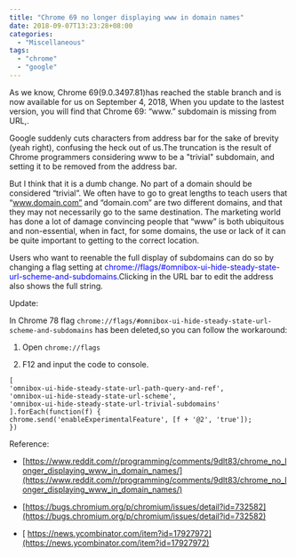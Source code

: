 ```yaml
---
title: "Chrome 69 no longer displaying www in domain names"
date: 2018-09-07T13:23:28+08:00
categories:
  - "Miscellaneous"
tags:
  - "chrome"
  - "google"
---
```


As we know, Chrome 69(9.0.3497.81)has reached the stable branch and is now available for us on September 4, 2018, When you update to the lastest version, you will find that Chrome 69: “www.” subdomain is missing from URL,.

Google suddenly cuts characters from address bar for the sake of brevity (yeah right), confusing the heck out of us.The truncation is the result of Chrome programmers considering www to be a "trivial" subdomain, and setting it to be removed from the address bar.
<!--more-->
But I think that it is a dumb change. No part of a domain should be considered “trivial”. We often have to go to great lengths to teach users that “www.domain.com” and “domain.com” are two different domains, and that they may not necessarily go to the same destination. The marketing world has done a lot of damage convincing people that “www” is both ubiquitous and non-essential, when in fact, for some domains, the use or lack of it can be quite important to getting to the correct location. 

Users who want to reenable the full display of subdomains can do so by changing a flag setting at <font color=#0000FF >chrome://flags/#omnibox-ui-hide-steady-state-url-scheme-and-subdomains</font>.Clicking in the URL bar to edit the address also shows the full string. 

Update:

In Chrome 78 flag `chrome://flags/#omnibox-ui-hide-steady-state-url-scheme-and-subdomains` has been deleted,so you can follow the workaround:

1. Open `chrome://flags` 

2. F12 and input the code to console.

```
[
'omnibox-ui-hide-steady-state-url-path-query-and-ref',
'omnibox-ui-hide-steady-state-url-scheme',
'omnibox-ui-hide-steady-state-url-trivial-subdomains'
].forEach(function(f) {
chrome.send('enableExperimentalFeature', [f + '@2', 'true']);
})
```


Reference:

- [https://www.reddit.com/r/programming/comments/9dlt83/chrome_no_longer_displaying_www_in_domain_names/](https://www.reddit.com/r/programming/comments/9dlt83/chrome_no_longer_displaying_www_in_domain_names/)

- [https://bugs.chromium.org/p/chromium/issues/detail?id=732582](https://bugs.chromium.org/p/chromium/issues/detail?id=732582) 

- [	https://news.ycombinator.com/item?id=17927972](https://news.ycombinator.com/item?id=17927972)





